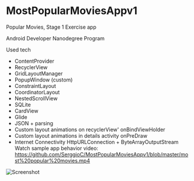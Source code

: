 # MostPopularMoviesAppv1

Popular Movies, Stage 1 Exercise app

Android Developer Nanodegree Program

Used tech
- ContentProvider
- RecyclerView 
- GridLayoutManager
- PopupWindow (custom)
- ConstraintLayout
- CoordinatorLayout
- NestedScrollView
- SQLite
- CardView
- Glide
- JSON + parsing
- Custom layout animations on recyclerView' onBindViewHolder
- Custom layout animations in details activity onPreDraw 
- Internet Connectivity HttpURLConnection + ByteArrayOutputStream
Watch sample app behavior video: https://github.com/SerggioC/MostPopularMoviesAppv1/blob/master/most%20popular%20movies.mp4

![Screenshot](https://github.com/SerggioC/MostPopularMoviesAppv1/blob/master/Screenshot_20180228-170051.png?raw=true "Screenshot")

